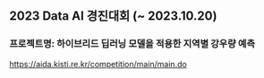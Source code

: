 ## 2023 Data AI 경진대회 (~ 2023.10.20)

### 프로젝트명: 하이브리드 딥러닝 모델을 적용한 지역별 강우량 예측

https://aida.kisti.re.kr/competition/main/main.do

